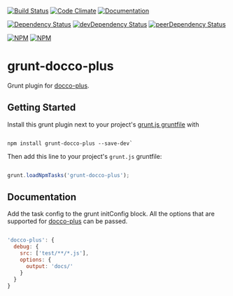 [![Build Status](https://img.shields.io/travis/smravi/grunt-docco-plus.svg?style=flat-square)](https://travis-ci.org/smravi/grunt-docco-plus)
[![Code Climate](https://img.shields.io/codeclimate/github/smravi/grunt-docco-plus.svg?style=flat-square)](https://codeclimate.com/github/smravi/grunt-docco-plus)
[![Documentation](https://img.shields.io/badge/documentation-plus-green.svg?style=flat-square)](http://smravi.github.io/grunt-docco-plus/)

[![Dependency Status](https://img.shields.io/david/smravi/grunt-docco-plus.svg?style=flat-square)](https://david-dm.org/smravi/grunt-docco-plus)
[![devDependency Status](https://img.shields.io/david/dev/smravi/grunt-docco-plus.svg?style=flat-square)](https://david-dm.org/smravi/grunt-docco-plus#info=devDependencies)
[![peerDependency Status](https://img.shields.io/david/peer/smravi/grunt-docco-plus.svg?style=flat-square)](https://david-dm.org/smravi/grunt-docco-plus#info=peerDependencies)

[![NPM](https://nodei.co/npm/grunt-docco-plus.png)](https://nodei.co/npm/grunt-docco-plus/)
[![NPM](https://nodei.co/npm-dl/grunt-docco-plus.png?months=9&height=1)](https://nodei.co/npm/grunt-docco-plus/)


# grunt-docco-plus

Grunt plugin for [docco-plus](https://www.npmjs.com/package/docco-plus).

## Getting Started
Install this grunt plugin next to your project's [grunt.js gruntfile](http://gruntjs.com/) with

```

npm install grunt-docco-plus --save-dev`

```

Then add this line to your project's `grunt.js` gruntfile:

```javascript

grunt.loadNpmTasks('grunt-docco-plus');

```


## Documentation

Add the task config to the grunt initConfig block. All the options that are supported for [docco-plus](https://www.npmjs.com/package/docco-plus) can be passed.

```javascript

'docco-plus': {
  debug: {
    src: ['test/**/*.js'],
    options: {
      output: 'docs/'
    }
  }
}

```